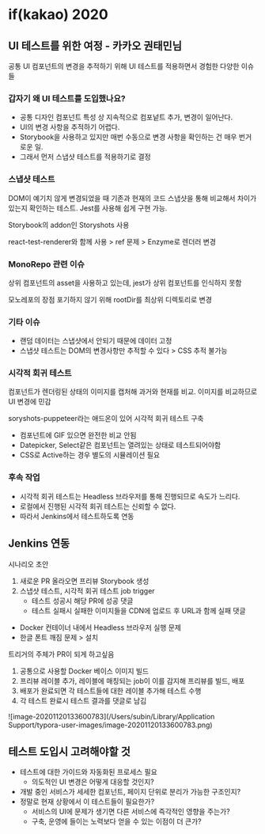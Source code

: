 # if(kakao) 2020 

## UI 테스트를 위한 여정 - 카카오 권태민님

공통 UI 컴포넌트의 변경을 추적하기 위해 UI 테스트를 적용하면서 경험한 다양한 이슈들

### 갑자기 왜 UI 테스트를 도입했나요?

- 공통 디자인 컴포넌트 특성 상 지속적으로 컴포넡트 추가, 변경이 일어난다.
- UI의 변경 사항을 추적하기 어렵다.
- Storybook을 사용하고 있지만 매번 수동으로 변경 사항을 확인하는 건 매우 번거로운 일.
- 그래서 먼저 스냅샷 테스트를 적용하기로 결정

### 스냅샷 테스트

DOM이 예기치 않게 변경되었을 때 기존과 현재의 코드 스냅샷을 통해 비교해서 차이가 있는지 확인하는 테스트. Jest를 사용해 쉽게 구현 가능.

Storybook의 addon인 Storyshots 사용

react-test-renderer와 함께 사용 > ref 문제 > Enzyme로 렌더러 변경

### MonoRepo 관련 이슈

상위 컴포넌트의 asset을 사용하고 있는데, jest가 상위 컴포넌트를 인식하지 못함

모노레포의 장점 포기하지 않기 위해 rootDir를 최상위 디렉토리로 변경

### 기타 이슈

- 랜덤 데이터는 스냅샷에서 안되기 때문에 데이터 고정
- 스냅샷 테스트는 DOM의 변경사항만 추적할 수 있다 > CSS 추적 불가능

### 시각적 회귀 테스트

컴포넌트가 렌더링된 상태의 이미지를 캡처해 과거와 현재를 비교. 이미지를 비교하므로 UI 변경에 민감

soryshots-puppeteer라는 애드온이 있어 시각적 회귀 테스트 구축

- 컴포넌트에 GIF 있으면 완전한 비교 안됨
- Datepicker, Select같은 컴포넌트는 열려있는 상태로 테스트되어야함
- CSS로 Active하는 경우 별도의 시뮬레이션 필요

### 후속 작업

- 시각적 회귀 테스트는 Headless 브라우저를 통해 진행되므로 속도가 느리다.
- 로컬에서 진행된 시각적 회귀 테스트는 신뢰할 수 없다.
- 따라서 Jenkins에서 테스트하도록 연동

## Jenkins 연동

시나리오 초안

1. 새로운 PR 올라오면 프리뷰 Storybook 생성
2. 스냅샷 테스트, 시각적 회귀 테스트 job trigger
   - 테스트 성공시 해당 PR에 성공 댓글
   - 테스트 실패시 실패한 이미지들을 CDN에 업로드 후 URL과 함께 실패 댓글

- Docker 컨테이너 내에서 Headless 브라우저 실행 문제
- 한글 폰트 깨짐 문제 > 설치

트리거의 주체가 PR이 되게 하고싶음

1. 공통으로 사용할 Docker 베이스 이미지 빌드
2. 프리뷰 레이블 추가, 레이블에 매칭되는 job이 이를 감지해 프리뷰를 빌드, 배포
3. 배포가 완료되면 각 테스트들에 대한 레이블 추가해 테스트 수행
4. 각 테스트 완료시 테스트 결과를 댓글로 남김

![image-20201120133600783](/Users/subin/Library/Application Support/typora-user-images/image-20201120133600783.png)

## 테스트 도입시 고려해야할 것

- 테스트에 대한 가이드와 자동화된 프로세스 필요
  - 의도적인 UI 변경은 어떻게 대응할 것인지?
- 개발 중인 서비스가 세세한 컴포넌트, 페이지 단위로 분리가 가능한 구조인지?
- 정말로 현재 상황에서 이 테스트들이 필요한가?
  - 서비스의 UI에 문제가 생기면 다른 서비스에 즉각적인 영향을 주는가?
  - 구축, 운영에 들이는 노력보다 얻을 수 있는 이점이 더 큰가?

